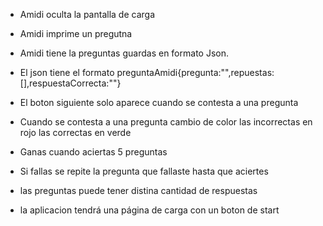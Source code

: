 - Amidi oculta la pantalla de carga

- Amidi imprime un pregutna

- Amidi tiene la preguntas guardas en formato Json.

- El json tiene el formato preguntaAmidi{pregunta:"",repuestas:[],respuestaCorrecta:""}

- El boton siguiente solo aparece cuando se contesta a una pregunta

- Cuando se contesta a  una pregunta cambio de color las incorrectas en rojo las correctas en verde

- Ganas cuando aciertas 5 preguntas

- Si fallas se repite la pregunta que fallaste hasta que aciertes

- las preguntas puede tener distina cantidad de respuestas

- la aplicacion tendrá una página de carga con un boton de start
